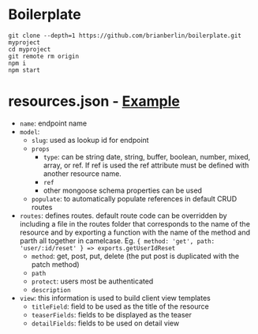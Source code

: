 # Boilerplate

```
git clone --depth=1 https://github.com/brianberlin/boilerplate.git myproject
cd myproject
git remote rm origin
npm i
npm start
```

# resources.json - [Example](https://github.com/brianberlin/boilerplate/blob/master/resources.json)

- `name`: endpoint name
- `model`: 
    - `slug`: used as lookup id for endpoint
    - `props`
        - `type`: can be string date, string, buffer, boolean, number, mixed, array, or ref. If ref is used the ref attribute must be defined with another resource name.
        - `ref`
        - other mongoose schema properties can be used
    - `populate`: to automatically populate references in default CRUD routes
- `routes`: defines routes. default route code can be overridden by including a file in the routes folder that corresponds to the name of the resource and by exporting a function with the name of the method and parth all together in camelcase. Eg. `{ method: 'get', path: 'user/:id/reset' } => exports.getUserIdReset`
    - `method`: get, post, put, delete (the put post is duplicated with the patch method)
    - `path`
    - `protect`: users most be authenticated
    - `description`
- `view`: this information is used to build client view templates 
    - `titleField`: field to be used as the title of the resource
    - `teaserFields`: fields to be displayed as the teaser
    - `detailFields`: fields to be used on detail view
